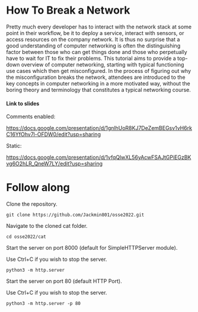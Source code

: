 # How To Break a Network

Pretty much every developer has to interact with the network stack at some point in their workflow, be it to deploy a service, interact with sensors, or access resources on the company network. It is thus no surprise that a good understanding of computer networking is often the distinguishing factor between those who can get things done and those who perpetually have to wait for IT to fix their problems. This tutorial aims to provide a top-down overview of computer networking, starting with typical functioning use cases which then get misconfigured. In the process of figuring out why the misconfiguration breaks the network, attendees are introduced to the key concepts in computer networking in a more motivated way, without the boring theory and terminology that constitutes a typical networking course.

#### Link to slides

Comments enabled:

https://docs.google.com/presentation/d/1gnlhUoR8KJ7DeZemBEGsv1vH6rkC16YfOhv7l-OFDW0/edit?usp=sharing

Static:

https://docs.google.com/presentation/d/1vfqQlwXL56yAcwFSAJtGPiEGzBKvg6O2hLR_QneW7LY/edit?usp=sharing

# Follow along
Clone the repository.
```
git clone https://github.com/Jackmin801/osse2022.git
```

Navigate to the cloned cat folder.
```
cd osse2022/cat
```

Start the server on port 8000 (default for SimpleHTTPServer module).

Use Ctrl+C if you wish to stop the server.
```
python3 -m http.server
```

Start the server on port 80 (default HTTP Port).

Use Ctrl+C if you wish to stop the server.
```
python3 -m http.server -p 80
```
